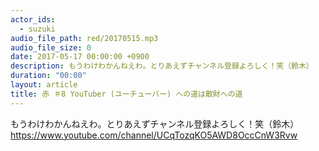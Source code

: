 ```yaml
---
actor_ids:
  - suzuki
audio_file_path: red/20170515.mp3
audio_file_size: 0
date: 2017-05-17 00:00:00 +0900
description: もうわけわかんねえわ。とりあえずチャンネル登録よろしく！笑（鈴木）
duration: "00:00"
layout: article
title: 赤 ＃8 YouTuber (ユーチューバー) への道は散財への道
---
```

もうわけわかんねえわ。とりあえずチャンネル登録よろしく！笑（鈴木）
https://www.youtube.com/channel/UCqTozqKO5AWD8OccCnW3Rvw